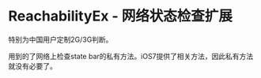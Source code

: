 ReachabilityEx - 网络状态检查扩展
===

特别为中国用户定制2G/3G判断。

用到的了网络上检查state bar的私有方法。iOS7提供了相关方法，因此私有方法就没有必要了。

